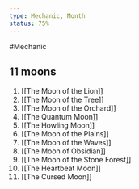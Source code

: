 ```yaml
---
type: Mechanic, Month
status: 75%
---
```


#Mechanic







## 11 moons
1. [[The Moon of the Lion]]
2. [[The Moon of the Tree]]
3. [[The Moon of the Orchard]]
4. [[The Quantum Moon]]
5. [[The Howling Moon]]
6. [[The Moon of the Plains]]
7. [[The Moon of the Waves]]
8. [[The Moon of Obsidian]]
9. [[The Moon of the Stone Forest]]
10. [[The Heartbeat Moon]]
11. [[The Cursed Moon]]
